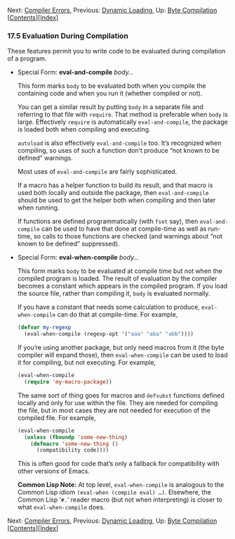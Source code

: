 

Next: [Compiler Errors](Compiler-Errors.html), Previous: [Dynamic Loading](Dynamic-Loading.html), Up: [Byte Compilation](Byte-Compilation.html)   \[[Contents](index.html#SEC_Contents "Table of contents")]\[[Index](Index.html "Index")]

### 17.5 Evaluation During Compilation

These features permit you to write code to be evaluated during compilation of a program.

*   Special Form: **eval-and-compile** *body…*

    This form marks `body` to be evaluated both when you compile the containing code and when you run it (whether compiled or not).

    You can get a similar result by putting `body` in a separate file and referring to that file with `require`. That method is preferable when `body` is large. Effectively `require` is automatically `eval-and-compile`, the package is loaded both when compiling and executing.

    `autoload` is also effectively `eval-and-compile` too. It’s recognized when compiling, so uses of such a function don’t produce “not known to be defined” warnings.

    Most uses of `eval-and-compile` are fairly sophisticated.

    If a macro has a helper function to build its result, and that macro is used both locally and outside the package, then `eval-and-compile` should be used to get the helper both when compiling and then later when running.

    If functions are defined programmatically (with `fset` say), then `eval-and-compile` can be used to have that done at compile-time as well as run-time, so calls to those functions are checked (and warnings about “not known to be defined” suppressed).

<!---->

*   Special Form: **eval-when-compile** *body…*

    This form marks `body` to be evaluated at compile time but not when the compiled program is loaded. The result of evaluation by the compiler becomes a constant which appears in the compiled program. If you load the source file, rather than compiling it, `body` is evaluated normally.

    If you have a constant that needs some calculation to produce, `eval-when-compile` can do that at compile-time. For example,

    ```lisp
    (defvar my-regexp
      (eval-when-compile (regexp-opt '("aaa" "aba" "abb"))))
    ```

    If you’re using another package, but only need macros from it (the byte compiler will expand those), then `eval-when-compile` can be used to load it for compiling, but not executing. For example,

    ```lisp
    (eval-when-compile
      (require 'my-macro-package))
    ```

    The same sort of thing goes for macros and `defsubst` functions defined locally and only for use within the file. They are needed for compiling the file, but in most cases they are not needed for execution of the compiled file. For example,

    ```lisp
    (eval-when-compile
      (unless (fboundp 'some-new-thing)
        (defmacro 'some-new-thing ()
          (compatibility code))))
    ```

    This is often good for code that’s only a fallback for compatibility with other versions of Emacs.

    **Common Lisp Note:** At top level, `eval-when-compile` is analogous to the Common Lisp idiom `(eval-when (compile eval) …)`. Elsewhere, the Common Lisp ‘`#.`’ reader macro (but not when interpreting) is closer to what `eval-when-compile` does.

Next: [Compiler Errors](Compiler-Errors.html), Previous: [Dynamic Loading](Dynamic-Loading.html), Up: [Byte Compilation](Byte-Compilation.html)   \[[Contents](index.html#SEC_Contents "Table of contents")]\[[Index](Index.html "Index")]

